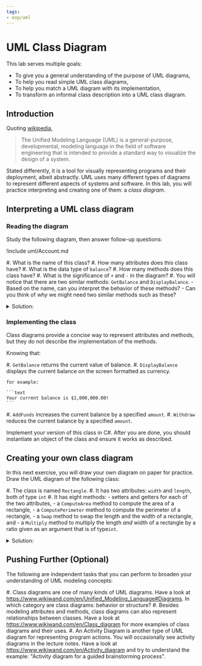 ```yaml
---
tags:
- oop/uml
---
```


#  UML Class Diagram

This lab serves multiple goals:

- To give you a general understanding of the purpose of UML diagrams,
- To help you read simple UML class diagrams,
- To help you match a UML diagram with its implementation,
- To transform an informal class description into a UML class diagram.

## Introduction

Quoting [wikipedia](https://www.wikiwand.com/en/Unified_Modeling_Language),

> The Unified Modeling Language (UML) is a general-purpose, developmental, modeling language in the field of software engineering that is intended to provide a standard way to visualize the design of a system.

Stated differently, it is a tool for visually representing programs and their deployment, albeit abstractly. 
UML uses many different types of diagrams to represent different aspects of systems and software.
In this lab, you will practice interpreting and creating one of them: a _class diagram_. 

## Interpreting a UML class diagram

### Reading the diagram

Study the following diagram, then answer follow-up questions:

!include uml/Account.md

#. What is the name of this class?
#. How many attributes does this class have?
#. What is the data type of `balance`?
#. How many methods does this class have?
#. What is the significance of `+` and `-` in the diagram?
#. You will notice that there are two similar methods: `GetBalance` and `DisplayBalance`.
    - Based on the name, can you interpret the behavior of these methods?
    - Can you think of _why_ we might need two similar methods such as these?

<details><summary>Solution:</summary>
- The name of the class is "Account".
- This class has only one attribute, called `balance` and of type `decimal`.
- This class has 4 methods.
- The symbol `+` is used to signify that the member (be it a method or an attribute) is public. The symbol `-` is used to indicate a private member. In general, in this course, we will let attributes be private and methods be public.
- The `GetBalance` method will return the value of the balance attribute. The `DisplayBalance` method will only display the balance, possibly via `Console.WriteLine`, but it will not return a value since its return type is `void`.
There will be times such as this when we may need two different methods. One would be used to make computations (`GetBalance`), and the other would be used to display the information in a formatted fashion (`DisplayBalance`).
</details>

### Implementing the class

Class diagrams provide a concise way to represent attributes and methods, but they do not describe the implementation of the methods.

Knowing that:

#. `GetBalance` returns the current value of balance.
#. `DisplayBalance` displays the current balance on the screen formatted as currency. 

    for example:

    ```text
    Your current balance is $1,000,000.00!
    ``` 
    
#. `AddFunds` increases the current balance by a specified `amount`.
#. `Withdraw` reduces the current balance by a specified `amount`.

Implement your version of this class in C\#. After you are done, you should instantiate an object of the class and ensure it works as described.

## Creating your own class diagram 

In this next exercise, you will draw your own diagram on paper for practice.
Draw the UML diagram of the following class:

#. The class is named `Rectangle`.
#. It has two attributes: `width` and `length`, both of type `int`
#. It has eight methods:
    - setters and getters for each of the two attributes,
    - a `ComputeArea` method to compute the area of a rectangle,
    - a `ComputePerimeter` method to compute the perimeter of a rectangle,
    - a `Swap` method to swap the length and the width of a rectangle, and
    - a `Multiply` method to multiply the length *and* width of a rectangle by a ratio given as an argument that is of type`int`.


<details><summary>Solution:</summary>

You can check your answer by referring back to the `Rectangle.cs` file from the [Enriched Rectangle](./code/projects/Enriched_Rectangle.zip) project.
The UML diagram for this class is indicated in the comments at the beginning of the file (but without the `Multiply` method).

</details>

## Pushing Further (Optional)

The following are independent tasks that you can perform to broaden your understanding of UML modeling concepts:

#. Class diagrams are one of many kinds of UML diagrams. Have a look at <https://www.wikiwand.com/en/Unified_Modeling_Language#Diagrams>. In which category are class diagrams: behavior or structure?
#. Besides modeling attributes and methods, class diagrams can also represent relationships between classes. Have a look at <https://www.wikiwand.com/en/Class_diagram> for more examples of class diagrams and their uses.
#. An Activity Diagram is another type of UML diagram for representing program actions. You will occasionally see activity diagrams in the lecture notes. Have a look at <https://www.wikiwand.com/en/Activity_diagram> and try to understand the example: "Activity diagram for a guided brainstorming process".
